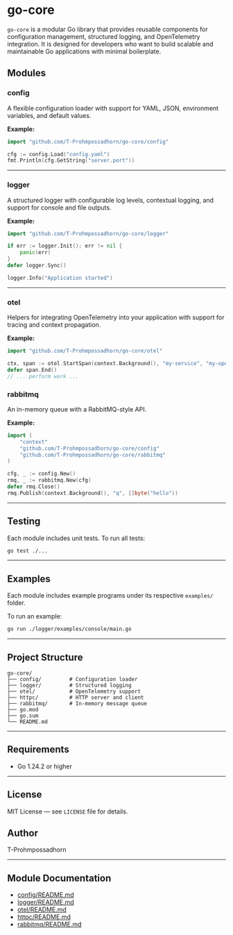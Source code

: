 # go-core

`go-core` is a modular Go library that provides reusable components for configuration management, structured logging, and OpenTelemetry integration. It is designed for developers who want to build scalable and maintainable Go applications with minimal boilerplate.

## Modules

### config

A flexible configuration loader with support for YAML, JSON, environment variables, and default values.

**Example:**

```go
import "github.com/T-Prohmpossadhorn/go-core/config"

cfg := config.Load("config.yaml")
fmt.Println(cfg.GetString("server.port"))
```

---

### logger

A structured logger with configurable log levels, contextual logging, and support for console and file outputs.

**Example:**

```go
import "github.com/T-Prohmpossadhorn/go-core/logger"

if err := logger.Init(); err != nil {
    panic(err)
}
defer logger.Sync()

logger.Info("Application started")
```

---

### otel

Helpers for integrating OpenTelemetry into your application with support for tracing and context propagation.

**Example:**

```go
import "github.com/T-Prohmpossadhorn/go-core/otel"

ctx, span := otel.StartSpan(context.Background(), "my-service", "my-operation")
defer span.End()
// ... perform work ...
```

### rabbitmq

An in-memory queue with a RabbitMQ-style API.

**Example:**

```go
import (
    "context"
    "github.com/T-Prohmpossadhorn/go-core/config"
    "github.com/T-Prohmpossadhorn/go-core/rabbitmq"
)

cfg, _ := config.New()
rmq, _ := rabbitmq.New(cfg)
defer rmq.Close()
rmq.Publish(context.Background(), "q", []byte("hello"))
```

---

## Testing

Each module includes unit tests. To run all tests:

```bash
go test ./...
```

---

## Examples

Each module includes example programs under its respective `examples/` folder.

To run an example:

```bash
go run ./logger/examples/console/main.go
```

---

## Project Structure

```
go-core/
├── config/         # Configuration loader
├── logger/         # Structured logging
├── otel/           # OpenTelemetry support
├── httpc/          # HTTP server and client
├── rabbitmq/       # In-memory message queue
├── go.mod
├── go.sum
└── README.md
```

---

## Requirements

- Go 1.24.2 or higher

---

## License

MIT License — see `LICENSE` file for details.

## Author

T-Prohmpossadhorn


---

## Module Documentation

- [config/README.md](https://github.com/T-Prohmpossadhorn/go-core/blob/main/config/README.md)
- [logger/README.md](https://github.com/T-Prohmpossadhorn/go-core/blob/main/logger/README.md)
- [otel/README.md](https://github.com/T-Prohmpossadhorn/go-core/blob/main/otel/README.md)
- [httpc/README.md](https://github.com/T-Prohmpossadhorn/go-core/blob/main/httpc/README.md)
- [rabbitmq/README.md](https://github.com/T-Prohmpossadhorn/go-core/blob/main/rabbitmq/README.md)
